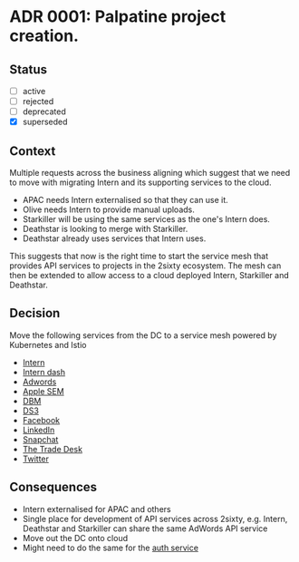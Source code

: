 # ADR 0001: Palpatine project creation.

## Status

- [ ] active
- [ ] rejected
- [ ] deprecated
- [x] superseded

## Context

Multiple requests across the business aligning which suggest that we need to move with migrating Intern and its supporting
services to the cloud.

- APAC needs Intern externalised so that they can use it.
- Olive needs Intern to provide manual uploads.
- Starkiller will be using the same services as the one's Intern does.
- Deathstar is looking to merge with Starkiller.
- Deathstar already uses services that Intern uses.

This suggests that now is the right time to start the service mesh that provides API services to projects in the 2sixty
ecosystem. The mesh can then be extended to allow access to a cloud deployed Intern, Starkiller and Deathstar.

## Decision

Move the following services from the DC to a service mesh powered by Kubernetes and Istio

- [Intern](https://github.com/essence-tech/unpaid-intern)
- [Intern dash](https://github.com/essence-tech/unpaid-intern-dash)
- [Adwords](https://github.com/essence-tech/adwords)
- [Apple SEM](https://github.com/essence-tech/apple-search-ads)
- [DBM](https://github.com/essence-tech/dbm)
- [DS3](https://github.com/essence-tech/ds3)
- [Facebook](https://github.com/essence-tech/facebook)
- [LinkedIn](https://github.com/essence-tech/linkedin-data)
- [Snapchat](https://github.com/essence-tech/snapchat)
- [The Trade Desk](https://github.com/essence-tech/thetradedesk)
- [Twitter](https://github.com/essence-tech/twitter-data)

## Consequences

- Intern externalised for APAC and others
- Single place for development of API services across 2sixty, e.g. Intern, Deathstar and Starkiller can share the same AdWords API service
- Move out the DC onto cloud
- Might need to do the same for the [auth service](https://github.com/essence-tech/essence-auth)
